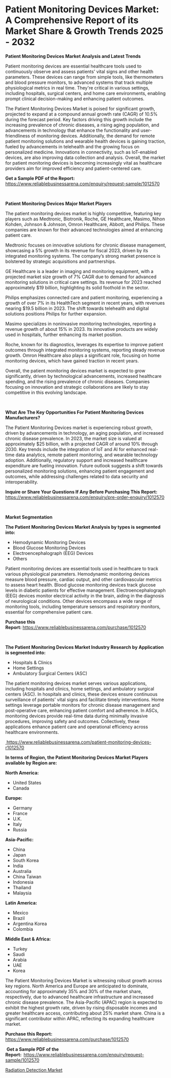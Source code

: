 <p><h1>Patient Monitoring Devices Market: A Comprehensive Report of its Market Share & Growth Trends 2025 - 2032</h1></p><p><strong>Patient Monitoring Devices Market Analysis and Latest Trends</strong></p>
<p><p>Patient monitoring devices are essential healthcare tools used to continuously observe and assess patients' vital signs and other health parameters. These devices can range from simple tools, like thermometers and blood pressure monitors, to advanced systems that track multiple physiological metrics in real time. They're critical in various settings, including hospitals, surgical centers, and home care environments, enabling prompt clinical decision-making and enhancing patient outcomes.</p><p>The Patient Monitoring Devices Market is poised for significant growth, projected to expand at a compound annual growth rate (CAGR) of 10.5% during the forecast period. Key factors driving this growth include the increasing prevalence of chronic diseases, a rising aging population, and advancements in technology that enhance the functionality and user-friendliness of monitoring devices. Additionally, the demand for remote patient monitoring solutions and wearable health devices is gaining traction, fueled by advancements in telehealth and the growing focus on personalized medicine. Innovations in connectivity, such as IoT-enabled devices, are also improving data collection and analysis. Overall, the market for patient monitoring devices is becoming increasingly vital as healthcare providers aim for improved efficiency and patient-centered care.</p></p>
<p><strong>Get a Sample PDF of the Report:&nbsp;</strong> <a href="https://www.reliablebusinessarena.com/enquiry/request-sample/1012570?utm_campaign=3254&utm_medium=2&utm_source=Github&utm_content=ia&utm_term=06032025&utm_id=patient-monitoring-devices">https://www.reliablebusinessarena.com/enquiry/request-sample/1012570</a></p>
<p>&nbsp;</p>
<p><strong>Patient Monitoring Devices Major Market Players</strong></p>
<p><p>The patient monitoring devices market is highly competitive, featuring key players such as Medtronic, Biotronik, Roche, GE Healthcare, Masimo, Nihon Kohden, Johnson & Johnson, Omron Healthcare, Abbott, and Philips. These companies are known for their advanced technologies aimed at enhancing patient care.</p><p>Medtronic focuses on innovative solutions for chronic disease management, showcasing a 5% growth in its revenue for fiscal 2023, driven by its integrated monitoring systems. The company’s strong market presence is bolstered by strategic acquisitions and partnerships.</p><p>GE Healthcare is a leader in imaging and monitoring equipment, with a projected market size growth of 7% CAGR due to demand for advanced monitoring solutions in critical care settings. Its revenue for 2023 reached approximately $19 billion, highlighting its solid foothold in the sector.</p><p>Philips emphasizes connected care and patient monitoring, experiencing a growth of over 7% in its HealthTech segment in recent years, with revenues nearing $19.5 billion in 2023. The shift towards telehealth and digital solutions positions Philips for further expansion.</p><p>Masimo specializes in noninvasive monitoring technologies, reporting a revenue growth of about 15% in 2023. Its innovative products are widely used in hospitals, further enhancing its market position.</p><p>Roche, known for its diagnostics, leverages its expertise to improve patient outcomes through integrated monitoring systems, reporting steady revenue growth. Omron Healthcare also plays a significant role, focusing on home monitoring devices, which have gained traction in recent years.</p><p>Overall, the patient monitoring devices market is expected to grow significantly, driven by technological advancements, increased healthcare spending, and the rising prevalence of chronic diseases. Companies focusing on innovation and strategic collaborations are likely to stay competitive in this evolving landscape.</p></p>
<p>&nbsp;</p>
<p><strong>What Are The Key Opportunities For Patient Monitoring Devices Manufacturers?</strong></p>
<p><p>The Patient Monitoring Devices market is experiencing robust growth, driven by advancements in technology, an aging population, and increased chronic disease prevalence. In 2023, the market size is valued at approximately $25 billion, with a projected CAGR of around 10% through 2030. Key trends include the integration of IoT and AI for enhanced real-time data analytics, remote patient monitoring, and wearable technology adoption. Additionally, regulatory support and increased healthcare expenditure are fueling innovation. Future outlook suggests a shift towards personalized monitoring solutions, enhancing patient engagement and outcomes, while addressing challenges related to data security and interoperability.</p></p>
<p><strong>Inquire or Share Your Questions If Any Before Purchasing This Report:</strong> <a href="https://www.reliablebusinessarena.com/enquiry/pre-order-enquiry/1012570?utm_campaign=3254&utm_medium=2&utm_source=Github&utm_content=ia&utm_term=06032025&utm_id=patient-monitoring-devices">https://www.reliablebusinessarena.com/enquiry/pre-order-enquiry/1012570</a></p>
<p>&nbsp;</p>
<p><strong>Market Segmentation</strong></p>
<p><strong>The Patient Monitoring Devices Market Analysis by types is segmented into:</strong></p>
<p><ul><li>Hemodynamic Monitoring Devices</li><li>Blood Glucose Monitoring Devices</li><li>Electroencephalograph (EEG) Devices</li><li>Others</li></ul></p>
<p><p>Patient monitoring devices are essential tools used in healthcare to track various physiological parameters. Hemodynamic monitoring devices measure blood pressure, cardiac output, and other cardiovascular metrics to assess heart health. Blood glucose monitoring devices track glucose levels in diabetic patients for effective management. Electroencephalograph (EEG) devices monitor electrical activity in the brain, aiding in the diagnosis of neurological conditions. Other devices encompass a wide range of monitoring tools, including temperature sensors and respiratory monitors, essential for comprehensive patient care.</p></p>
<p><strong>Purchase this Report:&nbsp;</strong><a href="https://www.reliablebusinessarena.com/purchase/1012570?utm_campaign=3254&utm_medium=2&utm_source=Github&utm_content=ia&utm_term=06032025&utm_id=patient-monitoring-devices">https://www.reliablebusinessarena.com/purchase/1012570</a></p>
<p>&nbsp;</p>
<p><strong>The Patient Monitoring Devices Market Industry Research by Application is segmented into:</strong></p>
<p><ul><li>Hospitals & Clinics</li><li>Home Settings</li><li>Ambulatory Surgical Centers (ASC)</li></ul></p>
<p><p>The patient monitoring devices market serves various applications, including hospitals and clinics, home settings, and ambulatory surgical centers (ASC). In hospitals and clinics, these devices ensure continuous surveillance of patients' vital signs and facilitate timely interventions. Home settings leverage portable monitors for chronic disease management and post-operative care, enhancing patient comfort and adherence. In ASCs, monitoring devices provide real-time data during minimally invasive procedures, improving safety and outcomes. Collectively, these applications enhance patient care and operational efficiency across healthcare environments.</p></p>
<p><a href="https://www.reliablebusinessarena.com/patient-monitoring-devices-r1012570?utm_campaign=3254&utm_medium=2&utm_source=Github&utm_content=ia&utm_term=06032025&utm_id=patient-monitoring-devices">&nbsp;https://www.reliablebusinessarena.com/patient-monitoring-devices-r1012570</a></p>
<p><strong>In terms of Region, the Patient Monitoring Devices Market Players available by Region are:</strong></p>
<p>
    <p> <strong> North America: </strong>
        <ul>
            <li>United States</li>
            <li>Canada</li>
        </ul>
        </p> 
    <p> <strong> Europe: </strong>
        <ul>
            <li>Germany</li>
            <li>France</li>
            <li>U.K.</li>
            <li>Italy</li>
            <li>Russia</li>
        </ul>
        </p> 
    <p> <strong> Asia-Pacific: </strong>
        <ul>
            <li>China</li>
            <li>Japan</li>
            <li>South Korea</li>
            <li>India</li>
            <li>Australia</li>
            <li>China Taiwan</li>
            <li>Indonesia</li>
            <li>Thailand</li>
            <li>Malaysia</li>
        </ul>
        </p> 
    <p> <strong> Latin America: </strong>
        <ul>
            <li>Mexico</li>
            <li>Brazil</li>
            <li>Argentina Korea</li>
            <li>Colombia</li>
        </ul>
        </p> 
    <p> <strong> Middle East & Africa: </strong>
        <ul>
            <li>Turkey</li>
            <li>Saudi</li>
            <li>Arabia</li>
            <li>UAE</li>
            <li>Korea</li>
        </ul>
    </p>
    </p>
<p><p>The Patient Monitoring Devices Market is witnessing robust growth across key regions. North America and Europe are anticipated to dominate, accounting for approximately 35% and 30% of the market share, respectively, due to advanced healthcare infrastructure and increased chronic disease prevalence. The Asia-Pacific (APAC) region is expected to exhibit the highest growth rate, driven by rising disposable incomes and greater healthcare access, contributing about 25% market share. China is a significant contributor within APAC, reflecting its expanding healthcare market.</p></p>
<p><strong>Purchase this Report: </strong><a href="https://www.reliablebusinessarena.com/purchase/1012570?utm_campaign=3254&utm_medium=2&utm_source=Github&utm_content=ia&utm_term=06032025&utm_id=patient-monitoring-devices">https://www.reliablebusinessarena.com/purchase/1012570</a></p>
<p>&nbsp;<strong>Get a Sample PDF of the Report:&nbsp;&nbsp;</strong><a href="https://www.reliablebusinessarena.com/enquiry/request-sample/1012570?utm_campaign=3254&utm_medium=2&utm_source=Github&utm_content=ia&utm_term=06032025&utm_id=patient-monitoring-devices">https://www.reliablebusinessarena.com/enquiry/request-sample/1012570</a></p>
<p><strong></strong></p>
<p><p><a href="https://github.com/ivvrgibi/Market-Research-Report-List-1/blob/main/radiation-detection-market.md?utm_campaign=3254&utm_medium=2&utm_source=Github&utm_content=ia&utm_term=06032025&utm_id=patient-monitoring-devices">Radiation Detection Market</a></p></p>